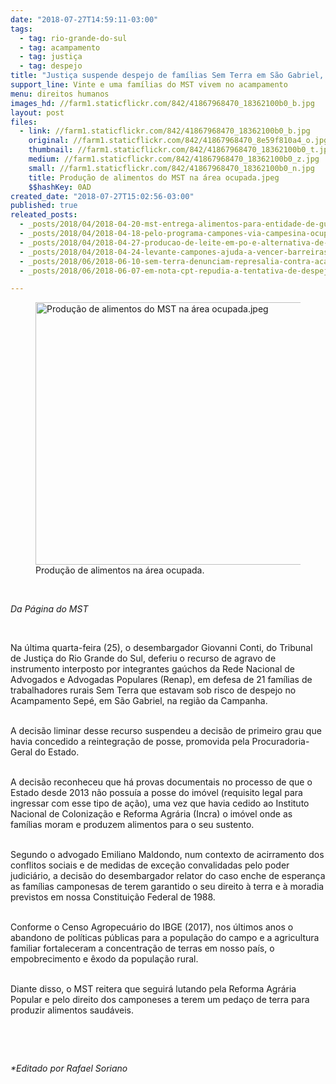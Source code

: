 ```yaml
---
date: "2018-07-27T14:59:11-03:00"
tags:
  - tag: rio-grande-do-sul
  - tag: acampamento
  - tag: justiça
  - tag: despejo
title: "Justiça suspende despejo de famílias Sem Terra em São Gabriel, no RS"
support_line: Vinte e uma famílias do MST vivem no acampamento
menu: direitos humanos
images_hd: //farm1.staticflickr.com/842/41867968470_18362100b0_b.jpg
layout: post
files:
  - link: //farm1.staticflickr.com/842/41867968470_18362100b0_b.jpg
    original: //farm1.staticflickr.com/842/41867968470_8e59f810a4_o.jpg
    thumbnail: //farm1.staticflickr.com/842/41867968470_18362100b0_t.jpg
    medium: //farm1.staticflickr.com/842/41867968470_18362100b0_z.jpg
    small: //farm1.staticflickr.com/842/41867968470_18362100b0_n.jpg
    title: Produção de alimentos do MST na área ocupada.jpeg
    $$hashKey: 0AD
created_date: "2018-07-27T15:02:56-03:00"
published: true
releated_posts:
  - _posts/2018/04/2018-04-20-mst-entrega-alimentos-para-entidade-de-guaiba-no-rio-grande-do-sul.md
  - _posts/2018/04/2018-04-18-pelo-programa-campones-via-campesina-ocupa-sdr-em-porto-alegre-rs.md
  - _posts/2018/04/2018-04-27-producao-de-leite-em-po-e-alternativa-de-renda-para-familias-assentadas.md
  - _posts/2018/04/2018-04-24-levante-campones-ajuda-a-vencer-barreiras-e-leva-governos-a-negociar-pauta-de-reivindicacoes.md
  - _posts/2018/06/2018-06-10-sem-terra-denunciam-represalia-contra-acampamento-em-minas-gerais.md
  - _posts/2018/06/2018-06-07-em-nota-cpt-repudia-a-tentativa-de-despejo-de-96-familias-do-assentamento-nova-conquista-no-mt.md

---
```

<figure class="image"><img alt="Produção de alimentos do MST na área ocupada.jpeg" height="420" src="//farm1.staticflickr.com/842/41867968470_18362100b0_b.jpg" width="700" />
<figcaption>Produ&ccedil;&atilde;o de alimentos na &aacute;rea ocupada.</figcaption>
</figure>

<p>&nbsp;</p>

<p><em>Da P&aacute;gina do MST</em></p>

<p>&nbsp;</p>

<p>Na &uacute;ltima quarta-feira (25), o desembargador Giovanni Conti, do Tribunal de Justi&ccedil;a do Rio Grande do Sul, deferiu o recurso de agravo de instrumento interposto por integrantes ga&uacute;chos da Rede Nacional de Advogados e Advogadas Populares (Renap), em defesa de 21 fam&iacute;lias de trabalhadores rurais Sem Terra que estavam sob risco de despejo no Acampamento Sep&eacute;, em S&atilde;o Gabriel, na regi&atilde;o da Campanha.</p>

<p><br />
A decis&atilde;o liminar desse recurso suspendeu a decis&atilde;o de primeiro grau que havia concedido a reintegra&ccedil;&atilde;o de posse, promovida pela Procuradoria-Geral do Estado.</p>

<p><br />
A decis&atilde;o reconheceu que h&aacute; provas documentais no processo de que o Estado desde 2013 n&atilde;o possu&iacute;a a posse do im&oacute;vel (requisito legal para ingressar com esse tipo de a&ccedil;&atilde;o), uma vez que havia cedido ao Instituto Nacional de Coloniza&ccedil;&atilde;o e Reforma Agr&aacute;ria (Incra) o im&oacute;vel onde as fam&iacute;lias moram e produzem alimentos para o seu sustento.</p>

<p><br />
Segundo o advogado Emiliano Maldondo, num contexto de acirramento dos conflitos sociais e de medidas de exce&ccedil;&atilde;o convalidadas pelo poder judici&aacute;rio, a decis&atilde;o do desembargador relator do caso enche de esperan&ccedil;a as fam&iacute;lias camponesas de terem garantido o seu direito &agrave; terra e &agrave; moradia previstos em nossa Constitui&ccedil;&atilde;o Federal de 1988.</p>

<p><br />
Conforme o Censo Agropecu&aacute;rio do IBGE (2017), nos &uacute;ltimos anos o abandono de pol&iacute;ticas p&uacute;blicas para a popula&ccedil;&atilde;o do campo e a agricultura familiar fortaleceram a concentra&ccedil;&atilde;o de terras em nosso pa&iacute;s, o empobrecimento e &ecirc;xodo da popula&ccedil;&atilde;o rural.</p>

<p><br />
Diante disso, o MST reitera que seguir&aacute; lutando pela Reforma Agr&aacute;ria Popular e pelo direito dos camponeses a terem um peda&ccedil;o de terra para produzir alimentos saud&aacute;veis.</p>

<p>&nbsp;</p>

<p>&nbsp;</p>

<p><em>*Editado por Rafael Soriano</em></p>
